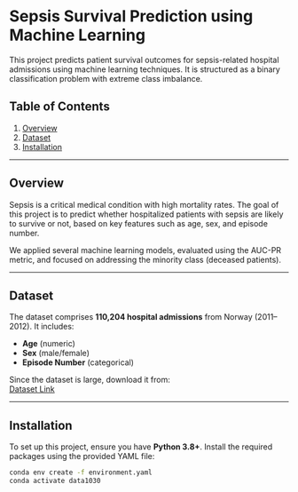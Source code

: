 # Sepsis Survival Prediction using Machine Learning

This project predicts patient survival outcomes for sepsis-related hospital admissions using machine learning techniques. It is structured as a binary classification problem with extreme class imbalance.

## Table of Contents
1. [Overview](#overview)
2. [Dataset](#dataset)
3. [Installation](#installation)


---

## Overview
Sepsis is a critical medical condition with high mortality rates. The goal of this project is to predict whether hospitalized patients with sepsis are likely to survive or not, based on key features such as age, sex, and episode number.  

We applied several machine learning models, evaluated using the AUC-PR metric, and focused on addressing the minority class (deceased patients).

---

## Dataset
The dataset comprises **110,204 hospital admissions** from Norway (2011–2012). It includes:
- **Age** (numeric)
- **Sex** (male/female)
- **Episode Number** (categorical)  

Since the dataset is large, download it from:  
[Dataset Link](<https://archive.ics.uci.edu/dataset/827/sepsis+survival+minimal+clinical+records>)

---

## Installation
To set up this project, ensure you have **Python 3.8+**. Install the required packages using the provided YAML file:

```bash
conda env create -f environment.yaml
conda activate data1030
